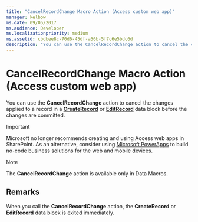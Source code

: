 ```yaml
---
title: "CancelRecordChange Macro Action (Access custom web app)"  
manager: kelbow
ms.date: 09/05/2017
ms.audience: Developer  
ms.localizationpriority: medium
ms.assetid: cbdbee8c-70d6-45df-a56b-5f7c6e5bdc6d
description: "You can use the CancelRecordChange action to cancel the changes applied to a record in a CreateRecord or EditRecord data block before the changes are committed."
---
```


# CancelRecordChange Macro Action (Access custom web app)

You can use the **CancelRecordChange** action to cancel the changes applied to a record in a **[CreateRecord](createrecord-data-block-access-custom-web-app.md)** or **[EditRecord](editrecord-data-block-access-custom-web-app.md)** data block before the changes are committed.
  
> [!IMPORTANT]
> Microsoft no longer recommends creating and using Access web apps in SharePoint. As an alternative, consider using [Microsoft PowerApps](https://powerapps.microsoft.com/) to build no-code business solutions for the web and mobile devices.
  
> [!NOTE]
> The **CancelRecordChange** action is available only in Data Macros.
  
## Remarks

When you call the **CancelRecordChange** action, the **CreateRecord** or **EditRecord** data block is exited immediately.
  